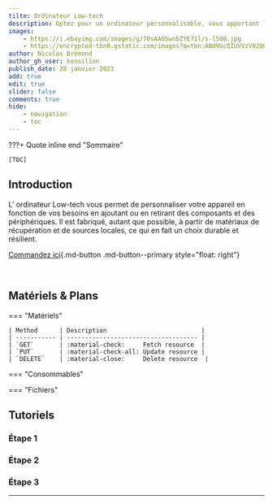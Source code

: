 ```yaml
---
tilte: Ordinateur Low-tech
description: Optez pour un ordinateur personnalisable, vous apportant la juste dose technologique aux justes prix.
images: 
    - https://i.ebayimg.com/images/g/70sAAOSwnbZYE71l/s-l500.jpg
    - https://encrypted-tbn0.gstatic.com/images?q=tbn:ANd9GcQIUVVzV02Q6aeqppZk0NQEze2o6yBWFxt-2p-hSeKLD0ub5kG2Abe7-ayuGA8a1_AxJHA&usqp=CAU
author: Nicolas Brémond
author_gh_user: konsilion
publish_date: 28 janvier 2023
add: true
edit: true
slider: false
comments: true
hide: 
    - navigation
    - toc
---
```


???+ Quote inline end "Sommaire"
    
    [TOC]
    

## Introduction

L’ ordinateur Low-tech vous permet de personnaliser votre appareil en fonction de vos besoins en ajoutant ou en retirant des composants et des périphériques. Il est fabriqué, autant que possible, à partir de matériaux de récupération et de sources locales, ce qui en fait un choix durable et résilient. 

[Commandez ici](#){.md-button .md-button--primary style="float: right"}

<br>

## Matériels & Plans 

=== "Matériels"

    | Method      | Description                          |
    | ----------- | ------------------------------------ |
    | `GET`       | :material-check:     Fetch resource  |
    | `PUT`       | :material-check-all: Update resource |
    | `DELETE`    | :material-close:     Delete resource  |


=== "Consommables"


=== "Fichiers"

## Tutoriels

### Étape 1

### Étape 2

### Étape 3



---